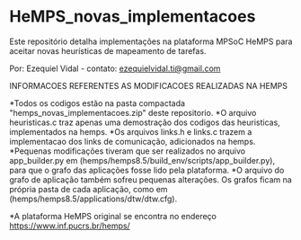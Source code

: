 # HeMPS_novas_implementacoes
Este repositório detalha implementações na plataforma MPSoC HeMPS para aceitar novas heurísticas de mapeamento de tarefas.

Por: Ezequiel Vidal - contato: ezequielvidal.ti@gmail.com

INFORMACOES REFERENTES AS MODIFICACOES REALIZADAS NA HEMPS

*Todos os codigos estão na pasta compactada "hemps_novas_implementacoes.zip" deste repositorio.
*O arquivo heuristicas.c traz apenas uma demostração dos codigos das heuristicas, implementados na hemps.
*Os arquivos links.h e links.c trazem a implementacao dos links de comunicação, adicionados na hemps.
*Pequenas modificações tiveram que ser realizados no arquivo app_builder.py em (hemps/hemps8.5/build_env/scripts/app_builder.py),
para que o grafo das aplicações fosse lido pela plataforma.
*O arquivo do grafo de aplicação também sofreu pequenas alterações. Os grafos ficam na própria pasta de cada aplicação, como em
(hemps/hemps8.5/applications/dtw/dtw.cfg).

*A plataforma HeMPS original se encontra no endereço https://www.inf.pucrs.br/hemps/
